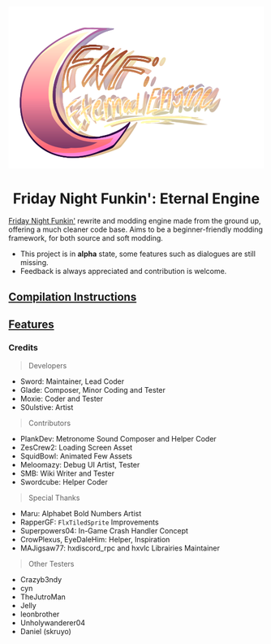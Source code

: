 <p align="center">
    <img src="art/logo.png" width="750"/>
    <h1 align="center">Friday Night Funkin': Eternal Engine</h1>
</p>

[Friday Night Funkin'](https://github.com/FunkinCrew/Funkin) rewrite and modding engine made from the ground up, offering a much cleaner code base. Aims to be a beginner-friendly modding framework, for both source and soft modding.

- This project is in **alpha** state, some features such as dialogues are still missing.
- Feedback is always appreciated and contribution is welcome.

## [Compilation Instructions](https://github.com/Sword352/FNF-EternalEngine/blob/master/wiki/COMPILATION.md)
## [Features](https://github.com/Sword352/FNF-EternalEngine/blob/master/wiki/FEATURES.md)

### Credits
> Developers
- Sword: Maintainer, Lead Coder
- Glade: Composer, Minor Coding and Tester
- Moxie: Coder and Tester
- S0ulstive: Artist

> Contributors
- PlankDev: Metronome Sound Composer and Helper Coder
- ZesCrew2: Loading Screen Asset
- SquidBowl: Animated Few Assets
- Meloomazy: Debug UI Artist, Tester
- SMB: Wiki Writer and Tester
- Swordcube: Helper Coder

> Special Thanks
- Maru: Alphabet Bold Numbers Artist
- RapperGF: `FlxTiledSprite` Improvements
- Superpowers04: In-Game Crash Handler Concept
- CrowPlexus, EyeDaleHim: Helper, Inspiration
- MAJigsaw77: hxdiscord_rpc and hxvlc Librairies Maintainer

> Other Testers
- Crazyb3ndy
- cyn
- TheJutroMan
- Jelly
- leonbrother
- Unholywanderer04
- Daniel (skruyo)